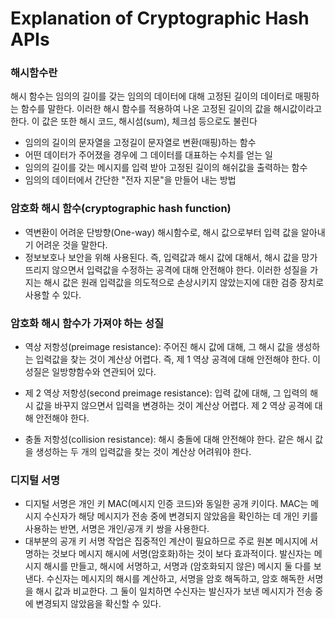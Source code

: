 # Explanation of Cryptographic Hash APIs

### 해시함수란

해시 함수는 임의의 길이를 갖는 임의의 데이터에 대해 고정된 길이의 데이터로 매핑하는 함수를 말한다. 이러한 해시 함수를 적용하여 나온 고정된 길이의 값을 해시값이라고 한다. 이 값은 또한 해시 코드, 해시섬(sum), 체크섬 등으로도 불린다

- 임의의 길이의 문자열을 고정길이 문자열로 변환(매핑)하는 함수
- 어떤 데이터가 주어졌을 경우에 그 데이터를 대표하는 수치를 얻는 일
- 임의의 길이를 갖는 메시지를 입력 받아 고정된 길이의 해쉬값을 출력하는 함수
- 임의의 데이터에서 간단한 "전자 지문"을 만들어 내는 방법


### 암호화 해시 함수(cryptographic hash function)

- 역변환이 어려운 단방향(One-way) 해시함수로, 해시 값으로부터 입력 값을 알아내기 어려운 것을 말한다.
- 정보보호나 보안을 위해 사용된다.
즉, 입력값과 해시 값에 대해서, 해시 값을 망가뜨리지 않으면서 입력값을 수정하는 공격에 대해 안전해야 한다. 이러한 성질을 가지는 해시 값은 원래 입력값을 의도적으로 손상시키지 않았는지에 대한 검증 장치로 사용할 수 있다. 

### 암호화 해시 함수가 가져야 하는 성질

- 역상 저항성(preimage resistance): 주어진 해시 값에 대해, 그 해시 값을 생성하는 입력값을 찾는 것이 계산상 어렵다. 
즉, 제 1 역상 공격에 대해 안전해야 한다. 이 성질은 일방향함수와 연관되어 있다.

- 제 2 역상 저항성(second preimage resistance): 입력 값에 대해, 그 입력의 해시 값을 바꾸지 않으면서 입력을 변경하는 것이 계산상 어렵다. 
제 2 역상 공격에 대해 안전해야 한다.

- 충돌 저항성(collision resistance): 해시 충돌에 대해 안전해야 한다. 같은 해시 값을 생성하는 두 개의 입력값을 찾는 것이 계산상 어려워야 한다.


### 디지털 서명

- 디지털 서명은 개인 키 MAC(메시지 인증 코드)와 동일한 공개 키이다. MAC는 메시지 수신자가 해당 메시지가 전송 중에 변경되지 않았음을 확인하는 데 개인 키를 사용하는 반면, 서명은 개인/공개 키 쌍을 사용한다.
- 대부분의 공개 키 서명 작업은 집중적인 계산이 필요하므로 주로 원본 메시지에 서명하는 것보다 메시지 해시에 서명(암호화)하는 것이 보다 효과적이다. 발신자는 메시지 해시를 만들고, 해시에 서명하고, 서명과 (암호화되지 않은) 메시지 둘 다를 보낸다. 수신자는 메시지의 해시를 계산하고, 서명을 암호 해독하고, 암호 해독한 서명을 해시 값과 비교한다. 그 둘이 일치하면 수신자는 발신자가 보낸 메시지가 전송 중에 변경되지 않았음을 확신할 수 있다.
